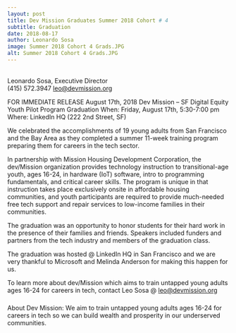 ```yaml
---
layout: post
title: Dev Mission Graduates Summer 2018 Cohort # 4
subtitle: Graduation
date: 2018-08-17
author: Leonardo Sosa
image: Summer 2018 Cohort 4 Grads.JPG
alt: Summer 2018 Cohort 4 Grads.JPG
---
```

<br>Leonardo Sosa, Executive Director<br/>
(415) 572.3947
leo@devmission.org

FOR IMMEDIATE RELEASE
August 17th, 2018
Dev Mission – SF Digital Equity Youth Pilot Program Graduation
When: Friday, August 17th, 5:30-7:00 pm
Where: LinkedIn HQ (222 2nd Street, SF)

We celebrated the accomplishments of 19 young adults from San Francisco and the Bay Area as they completed a summer 11-week training program preparing them for careers in the tech sector. 

In partnership with Mission Housing Development Corporation, the dev/Mission organization provides technology instruction to transitional-age youth, ages 16-24, in hardware (IoT) software, intro to programming fundamentals, and critical career skills. 
The program is unique in that instruction takes place exclusively onsite in affordable housing communities, and youth participants are required to provide much-needed free tech support and repair services to low-income families in their communities.

The graduation was an opportunity to honor students for their hard work in the presence of their families and friends. Speakers included funders and partners from the tech industry and members of the graduation class. 

The graduation was hosted @ LinkedIn HQ in San Francisco and we are very thankful to Microsoft and Melinda Anderson for making this happen for us.

To learn more about dev/Mission which aims to train untapped young adults ages 16-24 for careers in tech, contact Leo Sosa @ leo@devmission.org
 
###
 
About Dev Mission: 
We aim to train untapped young adults ages 16-24 for careers in tech so we can build wealth and prosperity in our underserved communities.
